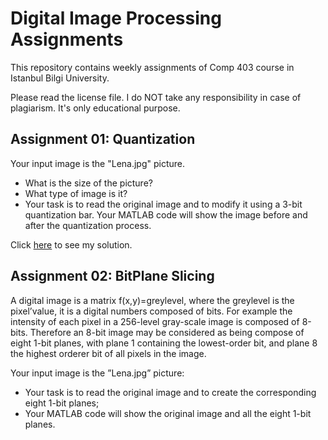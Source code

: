 # Digital Image Processing Assignments

This repository contains weekly assignments of Comp 403 course in Istanbul Bilgi University.

Please read the license file. I do NOT take any responsibility in case of plagiarism. It's only educational purpose.

## Assignment 01: Quantization

Your input image is the "Lena.jpg" picture.

* What is the size of the picture?
* What type of image is it?
* Your task is to read the original image and to modify it using a 3-bit quantization bar. Your MATLAB
code will show the image before and after the quantization process.

Click [here](https://github.com/mdegis/Image-Processing/blob/master/Quantization/Quantization.m) to see my solution.

## Assignment 02: BitPlane Slicing

A digital image is a matrix f(x,y)=greylevel, where the greylevel is the pixel’value, it is a digital numbers composed of bits. For example the intensity of each pixel in a 256-level gray-scale image is composed of 8-bits. Therefore an 8-bit image may be considered as being compose of eight 1-bit planes, with plane 1 containing the lowest-order bit, and plane 8 the highest orderer bit of all pixels in the image.

Your input image is the ”Lena.jpg” picture:

* Your task is to read the original image and to create the corresponding eight 1-bit planes;
* Your MATLAB code will show the original image and all the eight 1-bit planes.
